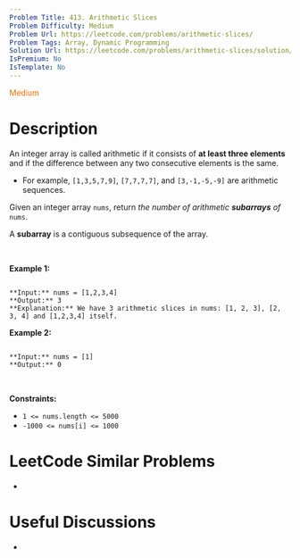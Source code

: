 ```yaml
---
Problem Title: 413. Arithmetic Slices
Problem Difficulty: Medium
Problem Url: https://leetcode.com/problems/arithmetic-slices/
Problem Tags: Array, Dynamic Programming
Solution Url: https://leetcode.com/problems/arithmetic-slices/solution/
IsPremium: No
IsTemplate: No
---
```


<span style="color: rgb(239, 108, 0);">Medium</span>

# Description

An integer array is called arithmetic if it consists of **at least three elements** and if the difference between any two consecutive elements is the same.


* For example, `[1,3,5,7,9]`, `[7,7,7,7]`, and `[3,-1,-5,-9]` are arithmetic sequences.


Given an integer array `nums`, return *the number of arithmetic **subarrays** of* `nums`.


A **subarray** is a contiguous subsequence of the array.


 


**Example 1:**



```

**Input:** nums = [1,2,3,4]
**Output:** 3
**Explanation:** We have 3 arithmetic slices in nums: [1, 2, 3], [2, 3, 4] and [1,2,3,4] itself.

```

**Example 2:**



```

**Input:** nums = [1]
**Output:** 0

```

 


**Constraints:**


* `1 <= nums.length <= 5000`
* `-1000 <= nums[i] <= 1000`




# LeetCode Similar Problems

- []()

# Useful Discussions

- []()
